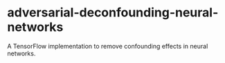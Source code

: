 # adversarial-deconfounding-neural-networks
A TensorFlow implementation to remove confounding effects in neural networks.

